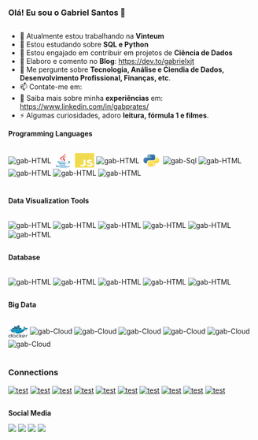 ### Olá! Eu sou o Gabriel Santos 👋

 ##
- 🔭 Atualmente estou trabalhando na **Vinteum**
- 🌱 Estou estudando sobre **SQL e Python**
- 👯 Estou engajado em contribuir em projetos de **Ciência de Dados**
- 📝 Elaboro e comento no **Blog**: https://dev.to/gabrielxjt 
- 💬 Me pergunte sobre **Tecnologia, Análise e Ciendia de Dados, Desenvolvimento Profissional, Finanças, etc**.
- 📫 Contate-me em: 
- 📄 Saiba mais sobre minha **experiências** em: https://www.linkedin.com/in/gabprates/
- ⚡ Algumas curiosidades, adoro **leitura, fórmula 1 e filmes**. 
 

**Programming Languages**
<div style="display: inline_block"><br>
  <img align="center" alt="gab-HTML" height="30" width="40" src="https://cdn.jsdelivr.net/gh/devicons/devicon/icons/cplusplus/cplusplus-original.svg">
  <img align="center" alt="gab-HTML" height="30" width="40" src="https://raw.githubusercontent.com/devicons/devicon/master/icons/java/java-original.svg">
  <img align="center" alt="gab-Js" height="30" width="40" src="https://raw.githubusercontent.com/devicons/devicon/master/icons/javascript/javascript-plain.svg">
  <img align="center" alt="gab-HTML" height="30" width="40" src="https://cdn.jsdelivr.net/gh/devicons/devicon/icons/julia/julia-original.svg">
  <img align="center" alt="gab-Python" height="30" width="40" src="https://raw.githubusercontent.com/devicons/devicon/master/icons/python/python-original.svg">
  <img align="center" alt="gab-Sql" height="30" width="40" src="https://cdn.jsdelivr.net/gh/devicons/devicon@latest/icons/azuresqldatabase/azuresqldatabase-original.svg">
  <img align="center" alt="gab-HTML" height="30" width="40" src="https://cdn.jsdelivr.net/gh/devicons/devicon@latest/icons/markdown/markdown-original.svg">
  <img align="center" alt="gab-HTML" height="25" width="40" src="https://logohistory.net/wp-content/uploads/2023/05/Power-BI-Logo-2016.png">
  <img align="center" alt="gab-HTML" height="30" width="40" src="https://www.svgrepo.com/show/354012/looker-icon.svg">
  <img align="center" alt="gab-HTML" height="30" width="50" src="https://fina2.net/wp-content/uploads/2022/07/2560px-DAX_logo.svg.png">
</div>


#
**Data Visualization Tools**
<div style="display: inline_block"><br>
   <img align="center" alt="gab-HTML" height="30" width="40" src="https://cdn.jsdelivr.net/gh/devicons/devicon/icons/figma/figma-original.svg">
   <img align="center" alt="gab-HTML" height="30" width="40" src="https://www.vectorlogo.zone/logos/grafana/grafana-icon.svg">
   <img align="center" alt="gab-HTML" height="30" width="30" src="https://github.com/microsoft/PowerBI-Icons/blob/main/PNG/Power-BI.png?raw=true">
   <img align="center" alt="gab-HTML" height="30" width="40" src="https://www.svgrepo.com/download/354428/tableau-icon.svg">
   <img align="center" alt="gab-HTML" height="30" width="40" src="https://www.svgrepo.com/show/374022/qlikview.svg">
   <img align="center" alt="gab-HTML" height="30" width="40" src="https://www.svgrepo.com/show/354012/looker-icon.svg">
</div>

##
**Database**
<div style="display: inline_block"><br>
   <img align="center" alt="gab-HTML" height="30" width="40" src="https://cdn.jsdelivr.net/gh/devicons/devicon/icons/microsoftsqlserver/microsoftsqlserver-plain.svg">
   <img align="center" alt="gab-HTML" height="30" width="40" src="https://cdn.jsdelivr.net/gh/devicons/devicon/icons/mysql/mysql-original.svg">
   <img align="center" alt="gab-HTML" height="30" width="40" src="https://cdn.jsdelivr.net/gh/devicons/devicon/icons/postgresql/postgresql-original.svg">
   <img align="center" alt="gab-HTML" height="30" width="40" src="https://www.vectorlogo.zone/logos/apache_cassandra/apache_cassandra-icon.svg">
   <img align="center" alt="gab-HTML" height="30" width="40" src="https://cdn.jsdelivr.net/gh/devicons/devicon/icons/oracle/oracle-original.svg">
</div>

##
**Big Data**
<div style="display: inline_block"><br>
   <img align="center" alt="gab-Cloud" height="30" width="40" src="https://raw.githubusercontent.com/devicons/devicon/master/icons/docker/docker-original-wordmark.svg">
   <img align="center" alt="gab-Cloud" height="30" width="40" src="https://cdn.jsdelivr.net/gh/devicons/devicon@latest/icons/googlecloud/googlecloud-original.svg">
   <img align="center" alt="gab-Cloud" height="30" width="40" src="https://cdn.jsdelivr.net/gh/devicons/devicon@latest/icons/amazonwebservices/amazonwebservices-original-wordmark.svg">
   <img align="center" alt="gab-Cloud" height="30" width="40" src="https://cdn.jsdelivr.net/gh/devicons/devicon@latest/icons/anaconda/anaconda-original.svg">
   <img align="center" alt="gab-Cloud" height="30" width="40" src="https://cdn.jsdelivr.net/gh/devicons/devicon@latest/icons/azuredevops/azuredevops-original.svg">
   <img align="center" alt="gab-Cloud" height="30" width="40" src="https://cdn.jsdelivr.net/gh/devicons/devicon@latest/icons/vscode/vscode-original.svg">
   <img align="center" alt="gab-Cloud" height="30" width="40" src="https://cdn.jsdelivr.net/gh/devicons/devicon/icons/azure/azure-original.svg">
</div>

#
<h3>Connections</h3>
<p>
  <a href="https://codepen.io/Gabriexjt" target="blank"><img align="center" src="https://raw.githubusercontent.com/rahuldkjain/github-profile-readme-generator/master/src/images/icons/Social/codepen.svg" alt="test" height="30" width="40" /></a>
  <a href="https://dev.to/gabrielxjt" target="blank"><img align="center" src="https://raw.githubusercontent.com/rahuldkjain/github-profile-readme-generator/master/src/images/icons/Social/devto.svg" alt="test" height="30" width="40" /></a>
  <a href="https://stackoverflow.com/users/gabrielxjt" target="blank"><img align="center" src="https://raw.githubusercontent.com/rahuldkjain/github-profile-readme-generator/master/src/images/icons/Social/stack-overflow.svg" alt="test" height="30" width="40" /></a>
  <a href="https://codesandbox.com/test" target="blank"><img align="center" src="https://raw.githubusercontent.com/rahuldkjain/github-profile-readme-generator/master/src/images/icons/Social/codesandbox.svg" alt="test" height="30" width="40" /></a>
  <a href="https://kaggle.com/gabrielpratessantos" target="blank"><img align="center" src="https://raw.githubusercontent.com/rahuldkjain/github-profile-readme-generator/master/src/images/icons/Social/kaggle.svg" alt="test" height="30" width="40" /></a>
  <a href="https://hashnode.com/test" target="blank"><img align="center" src="https://raw.githubusercontent.com/rahuldkjain/github-profile-readme-generator/master/src/images/icons/Social/hashnode.svg" alt="test" height="30" width="40" /></a>
  <a href="https://medium.com/test" target="blank"><img align="center" src="https://raw.githubusercontent.com/rahuldkjain/github-profile-readme-generator/master/src/images/icons/Social/medium.svg" alt="test" height="30" width="40" /></a>
  <a href="https://www.codechef.com/users/test" target="blank"><img align="center" src="https://cdn.jsdelivr.net/npm/simple-icons@3.1.0/icons/codechef.svg" alt="test" height="30" width="40" /></a>
  <a href="https://www.hackerrank.com/test" target="blank"><img align="center" src="https://raw.githubusercontent.com/rahuldkjain/github-profile-readme-generator/master/src/images/icons/Social/hackerrank.svg" alt="test" height="30" width="40" /></a>
  <a href="https://discord.gg/test" target="blank"><img align="center" src="https://cdn.icon-icons.com/icons2/3132/PNG/512/discord_social_network_communication_interaction_message_icon_192260.png" alt="test" height="30" width="30" /></a>
</p>

##      
**Social Media**
<div> 
  <a href="https://instagram.com/gabriel9277" target="_blank"><img src="https://img.shields.io/badge/-Instagram-%23E4405F?style=for-the-badge&logo=instagram&logoColor=white" target="_blank"></a>
 	<a href="https://www.twitch.tv/gabprates" target="_blank"><img src="https://img.shields.io/badge/Twitch-9146FF?style=for-the-badge&logo=twitch&logoColor=white" target="_blank"></a>
  <a href = "mailto:gabrielfpsantos@gmail.com"><img src="https://img.shields.io/badge/-Gmail-%23333?style=for-the-badge&logo=gmail&logoColor=white" target="_blank"></a>
  <a href="https://www.linkedin.com/in/gabprates/" target="_blank"><img src="https://img.shields.io/badge/-LinkedIn-%230077B5?style=for-the-badge&logo=linkedin&logoColor=white" target="_blank"></a>
</div>
